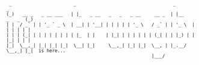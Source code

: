 ```
 _                       _                                    _               _
(_)   __ _   _ __ ___   | |_   _ __   _   _   _ __     __ _  | |__    _   _  (_)
| |  / _` | | '_ ` _ \  | __| | '__| | | | | | '_ \   / _` | | '_ \  | | | | | |
| | | (_| | | | | | | | | |_  | |    | |_| | | | | | | (_| | | |_) | | |_| | | |
|_|  \__,_| |_| |_| |_|  \__| |_|     \__,_| |_| |_|  \__, | |_.__/   \__,_| |_|  is here...
                                                      |___/
```

<!--
**iamtrungbui/iamtrungbui** is a ✨ _special_ ✨ repository because its `README.md` (this file) appears on your GitHub profile.

Here are some ideas to get you started:

- 🔭 I’m currently working on ...
- 🌱 I’m currently learning ...
- 👯 I’m looking to collaborate on ...
- 🤔 I’m looking for help with ...
- 💬 Ask me about ...
- 📫 How to reach me: ...
- 😄 Pronouns: ...
- ⚡ Fun fact: ...
-->
